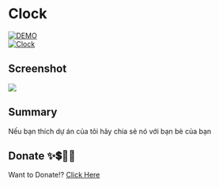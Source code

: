 # Clock

<div>
    <a href="https://codepen.io/truongvy-06/pen/wvxaEoq" target="blank"><img align="center" src="https://img.shields.io/badge/DEMO-006fff?style=for-the-badge&logo=codepen&logoColor=white" alt="DEMO"/></a>
    <div>
    <a href="https://truongvy-06.github.io/clock/" target="blank"><img align="center" src="https://img.shields.io/badge/Clock-000000?style=for-the-badge&logo=github&logoColor=white" alt="Clock"/></a>

## Screenshot

![](https://i.imgur.com/53YeBoy.png)

## Summary

Nếu bạn thích dự án của tôi hãy chia sẻ nó với bạn bè của bạn
## Donate ✨💲🤝💖
Want to Donate!? [Click Here](https://github.com/truongvy-06/truongvy-06/blob/7cf22a1eeb7c00742740d743fb8d2ee6eb607156/DONATE.md) 
